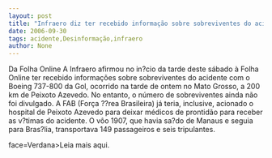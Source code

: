```yaml
---
layout: post
title: "Infraero diz ter recebido informação sobre sobreviventes do acidente da Gol"
date: 2006-09-30
tags: acidente,Desinformação,infraero
author: None
---
```

Da Folha Online
A Infraero afirmou no in?cio da tarde deste sábado à Folha Online ter recebido informações sobre sobreviventes do acidente com o Boeing 737-800 da Gol, ocorrido na tarde de ontem no Mato Grosso, a 200 km de Peixoto Azevedo. No entanto, o número de sobreviventes ainda não foi divulgado.
A FAB (Força ??rea Brasileira) já teria, inclusive, acionado o hospital de Peixoto Azevedo para deixar médicos de prontidão para receber as v?timas do acidente.
O vôo 1907, que havia sa?do de Manaus e seguia para Bras?lia, transportava 149 passageiros e seis tripulantes.

 face=Verdana>Leia mais aqui. 